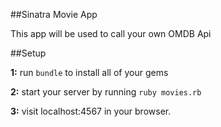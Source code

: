 ##Sinatra Movie App

This app will be used to call your own OMDB Api

##Setup

**1:** run `bundle` to install all of your gems  

**2:** start your server by running `ruby movies.rb`  

**3:** visit localhost:4567 in your browser.  
